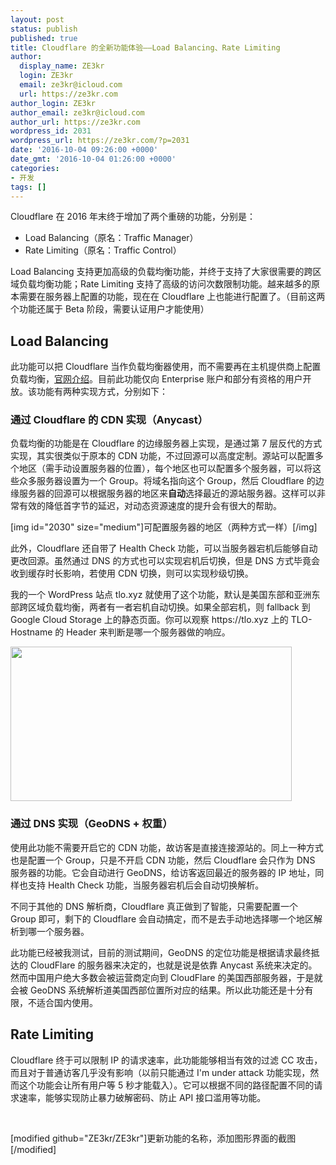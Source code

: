 ```yaml
---
layout: post
status: publish
published: true
title: Cloudflare 的全新功能体验——Load Balancing、Rate Limiting
author:
  display_name: ZE3kr
  login: ZE3kr
  email: ze3kr@icloud.com
  url: https://ze3kr.com
author_login: ZE3kr
author_email: ze3kr@icloud.com
author_url: https://ze3kr.com
wordpress_id: 2031
wordpress_url: https://ze3kr.com/?p=2031
date: '2016-10-04 09:26:00 +0000'
date_gmt: '2016-10-04 01:26:00 +0000'
categories:
- 开发
tags: []
---
```

<p>Cloudflare 在 2016 年末终于增加了两个重磅的功能，分别是：</p>
<ul>
<li>Load Balancing（原名：Traffic Manager）</li>
<li>Rate Limiting（原名：Traffic Control）</li>
</ul>
<p>Load Balancing 支持更加高级的负载均衡功能，并终于支持了大家很需要的跨区域负载均衡功能；Rate Limiting 支持了高级的访问次数限制功能。越来越多的原本需要在服务器上配置的功能，现在在 Cloudflare 上也能进行配置了。（目前这两个功能还属于 Beta 阶段，需要认证用户才能使用）</p>
<p><!--more--></p>
<h2>Load Balancing</h2>
<p>此功能可以把 Cloudflare 当作负载均衡器使用，而不需要再在主机提供商上配置负载均衡，<a href="https://www.cloudflare.com/load-balancing/">官网介绍</a>。目前此功能仅向 Enterprise 账户和部分有资格的用户开放。该功能有两种实现方式，分别如下：</p>
<h3>通过 Cloudflare 的 CDN 实现（Anycast）</h3>
<p>负载均衡的功能是在 Cloudflare 的边缘服务器上实现，是通过第 7 层反代的方式实现，其实很类似于原本的 CDN 功能，不过回源可以高度定制。源站可以配置多个地区（需手动设置服务器的位置），每个地区也可以配置多个服务器，可以将这些众多服务器设置为一个 Group。将域名指向这个 Group，然后 Cloudflare 的边缘服务器的回源可以根据服务器的地区来<strong>自动</strong>选择最近的源站服务器。这样可以非常有效的降低首字节的延迟，对动态资源速度的提升会有很大的帮助。</p>
<p>[img id="2030" size="medium"]可配置服务器的地区（两种方式一样）[/img]</p>
<p>此外，Cloudflare 还自带了 Health Check 功能，可以当服务器宕机后能够自动更改回源。虽然通过 DNS 的方式也可以实现宕机后切换，但是 DNS 方式毕竟会收到缓存时长影响，若使用 CDN 切换，则可以实现秒级切换。</p>
<p>我的一个 WordPress 站点 tlo.xyz 就使用了这个功能，默认是美国东部和亚洲东部跨区域负载均衡，两者有一者宕机自动切换。如果全部宕机，则 fallback 到 Google Cloud Storage 上的静态页面。你可以观察 https://tlo.xyz 上的 TLO-Hostname 的 Header 来判断是哪一个服务器做的响应。</p>
<p><img class="aligncenter size-medium wp-image-2849" src="https://cdn.landcement.com/sites/2/2016/10/Screenshot-2017-03-18-下午7.05.53-450x247.png" alt="" width="450" height="247" /></p>
<h3>通过 DNS 实现（GeoDNS + 权重）</h3>
<p>使用此功能不需要开启它的 CDN 功能，故访客是直接连接源站的。同上一种方式也是配置一个 Group，只是不开启 CDN 功能，然后 Cloudflare 会只作为 DNS 服务器的功能。它会自动进行 GeoDNS，给访客返回最近的服务器的 IP 地址，同样也支持 Health Check 功能，当服务器宕机后会自动切换解析。</p>
<p>不同于其他的 DNS 解析商，Cloudflare 真正做到了智能，只需要配置一个 Group 即可，剩下的 Cloudflare 会自动搞定，而不是去手动地选择哪一个地区解析到哪一个服务器。</p>
<p>此功能已经被我测试，目前的测试期间，GeoDNS 的定位功能是根据请求最终抵达的 CloudFlare 的服务器来决定的，也就是说是依靠 Anycast 系统来决定的。然而中国用户绝大多数会被运营商定向到 CloudFlare 的美国西部服务器，于是就会被 GeoDNS 系统解析道美国西部位置所对应的结果。所以此功能还是十分有限，不适合国内使用。</p>
<h2>Rate Limiting</h2>
<p>Cloudflare 终于可以限制 IP 的请求速率，此功能能够相当有效的过滤 CC 攻击，而且对于普通访客几乎没有影响（以前只能通过 I'm under attack 功能实现，然而这个功能会让所有用户等 5 秒才能载入）。它可以根据不同的路径配置不同的请求速率，能够实现防止暴力破解密码、防止 API 接口滥用等功能。</p>
<p>&nbsp;</p>
<p>[modified github="ZE3kr/ZE3kr"]更新功能的名称，添加图形界面的截图[/modified]</p>
